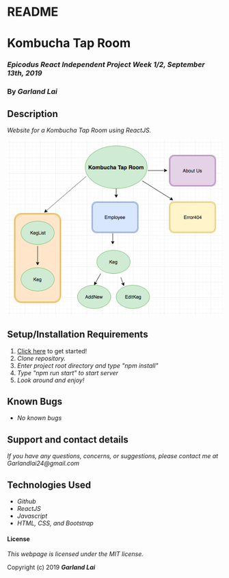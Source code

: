 # README
# Kombucha Tap Room

### _Epicodus React Independent Project Week 1/2, September 13th, 2019_

### By _*Garland Lai*_

## Description

_Website for a Kombucha Tap Room using ReactJS._

![Component Tree](/src/ComponentTree.png)

## Setup/Installation Requirements

1. [Click here](https://github.com/GarlandLai/Kombucha-Tap-Room.git) to get started!
2. _Clone repository._
3. _Enter project root directory and type "npm install"_
4. _Type "npm run start" to start server_
5. _Look around and enjoy!_

## Known Bugs

* _No known bugs_

## Support and contact details

_If you have any questions, concerns, or suggestions, please contact me at Garlandlai24@gmail.com_

## Technologies Used

* _Github_
* _ReactJS_
* _Javascript_
* _HTML, CSS, and Bootstrap_

#### License

*This webpage is licensed under the MIT license.*

Copyright (c) 2019 **_Garland Lai_**
